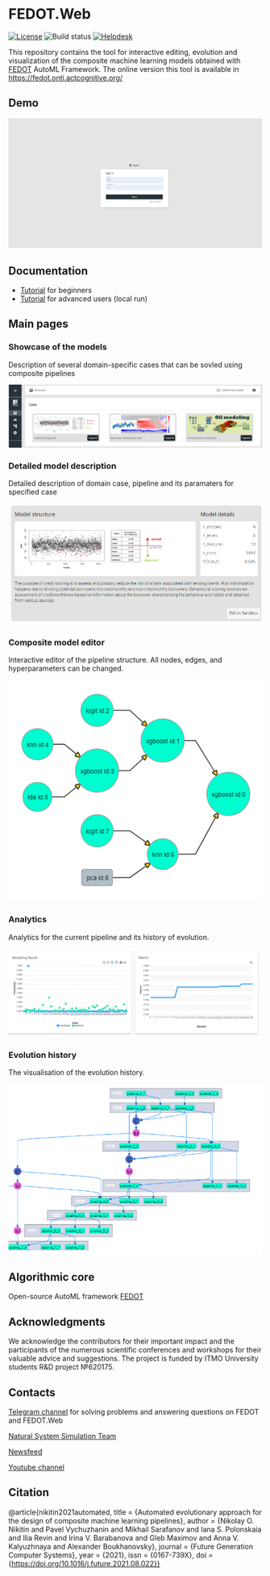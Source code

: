 # FEDOT.Web

[![License](https://img.shields.io/badge/License-BSD%203--Clause-blue.svg)](https://opensource.org/licenses/BSD-3-Clause)
![Build status](https://github.com/nccr-itmo/FEDOT.Web/workflows/Build/badge.svg?branch=master)
[![Helpdesk](https://patrolavia.github.io/telegram-badge/chat.png)](https://t.me/FEDOT_helpdesk)

This repository contains the tool for interactive editing, evolution and visualization of the composite machine learning
models obtained with [FEDOT](https://github.com/nccr-itmo/FEDOT) AutoML Framework. The online version this tool is
available in https://fedot.onti.actcognitive.org/

## Demo

![Animated demo](./docs/img/fedot_web_demo.gif)

## Documentation

* [Tutorial](./docs/users_guide.pdf) for beginners
* [Tutorial](./docs/developer_manual.md) for advanced users (local run)

## Main pages

### Showcase of the models

Description of several domain-specific cases that can be sovled using composite pipelines

![Showcase](./docs/img/showcase.png)

### Detailed model description

Detailed description of domain case, pipeline and its paramaters for specified case

![details.png](./docs/img/details.png)

### Composite model editor

Interactive editor of the pipeline structure. All nodes, edges, and hyperparameters can be changed.

![Model editor prototype](./docs/img/editor.png)

### Analytics

Analytics for the current pipeline and its history of evolution.

![Analytics](./docs/img/analytics.png)

### Evolution history

The visualisation of the evolution history.

![Evolution](./docs/img/history.png)


## Algorithmic core

Open-source AutoML framework [FEDOT](https://github.com/nccr-itmo/FEDOT)

## Acknowledgments

We acknowledge the contributors for their important impact and the participants of the numerous scientific conferences
and workshops for their valuable advice and suggestions. The project is funded by ITMO University students R&D project
№620175.

## Contacts

[Telegram channel](https://t.me/FEDOT_helpdesk) for solving problems and answering questions on FEDOT and FEDOT.Web

[Natural System Simulation Team](https://itmo-nss-team.github.io/)

[Newsfeed](https://t.me/NSS_group)

[Youtube channel](https://www.youtube.com/channel/UC4K9QWaEUpT_p3R4FeDp5jA)

## Citation

@article{nikitin2021automated, title = {Automated evolutionary approach for the design of composite machine learning
pipelines}, author = {Nikolay O. Nikitin and Pavel Vychuzhanin and Mikhail Sarafanov and Iana S. Polonskaia and Ilia
Revin and Irina V. Barabanova and Gleb Maximov and Anna V. Kalyuzhnaya and Alexander Boukhanovsky}, journal = {Future
Generation Computer Systems}, year = {2021}, issn = {0167-739X}, doi = {https://doi.org/10.1016/j.future.2021.08.022}}